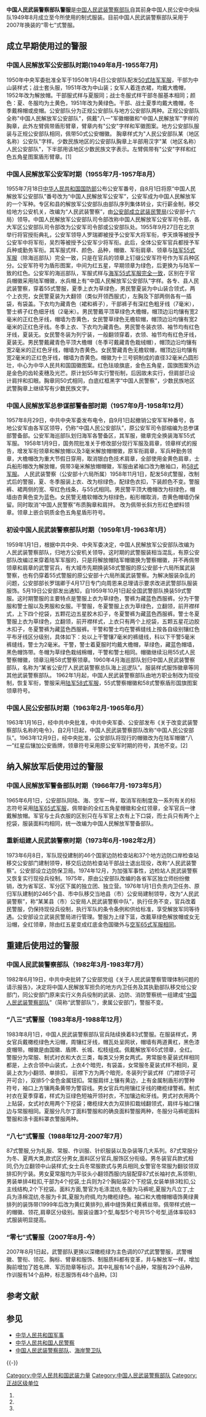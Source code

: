 **中国人民武装警察部队警服**是[中国人民武装警察部队](../Page/中国人民武装警察部队.md "wikilink")自其前身中国人民公安中央纵队1949年8月成立至今所使用的制式服装。目前中国人民武装警察部队采用于2007年换装的“零七”式警服。

## 成立早期使用过的警服

### 中国人民解放军公安部队时期(1949年8月-1955年7月)

1950年中央军委批准全军于1950年1月4日公安部队配发[50式陆军军服](../Page/中国人民解放军军服.md "wikilink")，干部为中山装样式；战士套头服，1951年改为中山装；女军人着连衣裙，均戴大檐帽，1952年改为解放帽。干部服式样与夏服同；战士冬服式样干部冬服基本相同；颜色：夏、冬服均为土黄色，1951年改为黄绿色。干部、战士夏季均戴大檐帽，冬季戴棉帽或皮帽。公安部队分为正规公安部队与地方公安部队两种。正规公安部队全称"中国人民解放军公安部队"，佩戴"八一"军徽帽徽和"中国人民解放军"字样的胸章，此外左臂佩带盾形臂章，臂章内有"公安"字样和军徽图案。地方公安部队服装与正规公安部队相同，佩带50式公安帽徽。 胸章样式为"人民公安部队某（地区名称）公安队"字样。少数民族地区的公安部队胸章上半部用汉字"某（地区名称）人民公安部队"，下半部用该地区少数民族文字表示。左臂佩带有"公安"字样和红色五角星图案盾形臂章。\[1\]

### 中国人民解放军公安军时期（1955年7月-1957年8月）

1955年7月18日[中华人民共和国国防部](../Page/中华人民共和国国防部.md "wikilink")公布公安军番号，自8月1日将原“中国人民解放军公安部队”番号改为“中国人民解放军公安军”，公安军成为中国人民解放军的一个军种。专区和县的解放军公安部队由部队序列集体转业，实行薪金制，移交给地方公安机关，改编为“人民武装警察”，由[公安部成立武装民警局](https://zh.wikipedia.org/wiki/公安部 "wikilink")(公安部十六局）领导。中国人民解放军公安部队司令部改称中国人民解放军公安军司令部，各大军区公安部队司令部改为公安军司令部或公安部队处。1955年9月27日在北京举行将官授衔典礼，公安军领导人罗瑞卿被授予公安军大将军衔，李天焕等被授予公安军中将军衔，吴烈等被授予公安军少将军衔。此后，全体公安军官兵都授予军兵种或勤务军衔。其军服式样、颜色、品种，帽徽、军衔肩章、领章与[陆军55式军服](../Page/中国人民解放军军服.md "wikilink")（除海巡部队）完全一致，只是在官兵的领章上钉缀公安军符号作为军兵种区分。公安军符号为盾形图案，中间为红五星，早期领章为绿色，后更换为与陆军一致的红色。公安军的海巡部队，军服式样与[海军55式军服完全一致](../Page/中国人民解放军军服.md "wikilink")，区别在于官兵帽徽采用陆军帽徽，水兵帽上有“中国人民解放军公安部队”字样。各专、县人民武装警察，穿着55式警服，夏季上衣为草绿色，男民警夏装为中山装合领式，两个上衣兜，女民警夏装为大翻领（类似开领西服式），左胸及下部两侧各有一插袋，有袋盖。下衣均为藏青色（裙和裤子），干部裤子有深红色粗牙线（7毫米），警士裤子红色细牙线（2毫米）。男民警戴平顶草绿色大檐帽，帽顶边沿均镶有宽2毫米的正红色牙线，帽墙为杏黄色，女民警草绿色无檐软帽，帽顶边沿均镶有宽2毫米的正红色牙线。冬季上衣、下衣均为藏青色。男民警冬装衣领、袖节均有红色牙线，夏装无。女民警冬装为列宁装，一般翻领穿着，衣领、袖节均有红色牙线，夏装无。男民警戴藏青色平顶大檐帽（冬季可戴藏青色栽绒帽），帽顶边沿均镶有宽2毫米的正红色牙线，帽墙为杏黄色。女民警藏青色无檐软帽，帽顶边沿均镶有宽2毫米的正红色牙线，帽墙为杏黄色。帽徽为十三号铜制成的直径32毫米凸圆形壮，中心为中华人民共和国国徽图案。红色珐琅旗底，金色五角星，国旗图案外边是金色的齿轮麦穗及光芒。原计划55年实行警衔制，后因故未实行，但肩部已设计肩拌和扣眼。胸章同50式相同，白底红框黑字“中国人民警察”，少数民族地区武警胸章上继续写有少数民族文字。

### 中国人民解放军总参谋部警备部时期（1957年9月-1958年12月）

1957年8月29日，中共中央军委发布电令，自9月1日起撤销公安军军种番号，各地公安军由各军区领导，仍称“中国人民公安部队”，原公安军司令部缩编为总参谋部警备部。公安军海巡部队划归海军各警备区，其军服，徽章完全换装海军55式军服。 1958年1月9日，国务院批准关于修改部分现行军服及肩章，领章样式的报告，增发军衔领章和解放帽以及3毫米解放帽帽徽，原军衔肩章，军兵种勤务领章，大檐帽改为重大节假日穿用，取消银白色技术肩章，全部使用金黄色肩章，士兵船形帽改为解放帽，佩带3毫米解放帽帽徽，军服由紧袖口改为散袖口，称[58式军服](../Page/中国人民解放军军服.md "wikilink")。 人民武装警察（公安部十六局所属）1958年11月1日，配发58式警服，改制式后的警服，夏、冬季服装上衣、改为棕绿色，配绿色衣扣，下装颜色不变。警服裤、裙两侧的宽、窄红色线条，与55式相同。男民警平顶大檐帽改为棕绿色，帽墙由杏黄色变为蓝色。女民警无檐软帽改为棕绿色，船形帽取消，杏黄色帽墙仍保留。同时取消“中国人民警察”布质胸章和肩拌。 改为佩带长斜方形红色塑料领章。领章上嵌合铜质金色五角星盾形符号。

### 初设中国人民武装警察部队时期（1959年1月-1963年1月）

1959年1月1日，根据中共中央、中央军委决定，中国人民解放军公安部队改编为人民武装警察部队，归地方公安机关领导。这时期的武警服装相当混乱，有原公安部队改编过来穿着陆军军服的，只是将解放帽陆军帽徽换为警察帽徽，并不再佩带领章和肩章的武警官兵，有大城市先期换装58式警服的原公安部十六局所属武装警察，也有仍穿着55式警服的原公安部十六局所属武装警察。为解决服装杂乱的问题，公安部部长罗瑞卿于4月17日专门向周恩来总理请示要求改进武警部队服装服饰。5月19日公安部发出通知，自1959年10月1日起全国武警部队换装59式警服。这时期警服的主要特点是警服上衣为草绿色，警裤为藏蓝色西服裤。分为干警服和警士服以及男服和女服。干警服，冬夏警服上衣为草绿色，立翻领，前开襟样式，上下四个挖袋，五颗花边五星胶木扣子，冬夏警裤为藏蓝色西服裤。警士冬夏警服上衣为草绿色，立翻领，前开襟样式，上衣只有两个上挖袋，五颗五星花边胶木扣子，冬夏警裤为藏蓝色西服裤。干警和警士均在警裤缝线上按各自级别镶红色平布牙线区分级别，具体如下：处以上干警镶7毫米的裤缝线，科以下干警5毫米裤缝线，警士为2毫米。干警，警士着夏服时均戴大檐帽，草绿色，藏蓝色帽墙，黑色帽饰带。冬帽为草绿色栽绒棉帽，干警和警士相同。帽徽继续沿用55式人民警察帽徽，领章沿用58式警察领章。1960年4月海巡部队划归中国人民武装警察部队，名称为“某省公安厅人民武装警察总队海上巡逻队”。服装样式服饰徽章等同其他武装警察部队。 1962年1月起，中国人民武装警察部队由地方职业制改为现役制，恢复军衔，警服采用[陆军58式军服](../Page/中国人民解放军军服.md "wikilink")，55式警察帽徽和58式警察盾形国旗图案领章符号。

### 中国人民公安部队时期（1963年2月-1965年6月）

1963年1月16日，经中共中央批准，中共中央军委、公安部发布《关于改变武装警察部队名称的电令》，自2月1日起，中国人民武装警察部队改称“中国人民公安部队”。1963年12月9日，经中央批准，公安部队将现行的帽徽改为在陆军帽徽“八一”红星后镶加公安盾牌，领章符号采用原公安军时期的符号，其他不变。\[2\]

## 纳入解放军后使用过的警服

### 中国人民解放军警备部队时期（1966年7月-1973年5月）

1965年6月1日，公安部队同陆、海、空军一样，取消军衔制度及一系列有关的标志符号采用[陆军65式军服](../Page/中国人民解放军军服.md "wikilink")，佩带新的全红五角星帽徽和全红领章，全军官兵一律戴解放帽。军官与士兵衣服的区别只在与军官上衣有上下口袋，而士兵只有两个上挖袋，服装面料均相同，统一改编为中国人民解放军警备部队。

### 重新组建人民武装警察时期（1973年6月-1982年2月）

1973年6月8日，军队现役建制的46个国家边防检查站和37个地方边防口岸检查站移交公安部门建制领导，移交后边防检查站干部战士退出现役，改称“人民武装警察”。公安部设立边防保卫局。1974年12月，为加强军事性，边检站人民武装警察又恢复实行现役兵役制。1975年，原由公安部队改编的各省军区独立师纷纷撤销，改为省军区、军分区下属的独立团、独立营。1976年1月1日负责内卫任务、原归军队建制的2465个县、市中队移交当地县（市）公安局建制领导，改为“人民武装警察”，称“某某县（市）公安局人民武装警察中队”，执行任务不变，官兵改着民警服，仍保持现役兵役制，执行军队的条令条例和供给标准，享受解放军同等待遇。公安部设立武装民警局进行管理。警服为上绿下篮，改戴草绿色解放帽或女无沿帽，全红领章，除由红五星变成红底金色国徽外与[空军65式军服相同](../Page/中国人民解放军军服.md "wikilink")。

## 重建后使用过的警服

### 中国人民武装警察部队（1982年3月-1983年7月）

1982年6月19日，中共中央批转了公安部党组《关于人民武装警察管理体制问题的请示报告》，决定将中国人民解放军担负的地方内卫任务及其执勤部队移交给公安部门，同公安部门原来实行义务兵役制的武装、边防、消防警察统一组建成“[中国人民武装警察部队](../Page/中国人民武装警察部队.md "wikilink")”（简称“武警部队”），隶属公安部门，警服不变。

### “八三”式警服（1983年8月-1988年12月）

1983年8月1日，中国人民武装警察部队官兵陆续换着83式警服。在服装样式，男女官兵戴橄榄绿色大沿帽，周镶红牙线，帽瓦处呈网状，帽墙有两道黄杠，黑色漆皮帽带。帽徽是由国徽、盾牌、长城、松枝组成。佩戴解放军65式领章，全红。警服分为常服、制式衬衣和大衣三类，每类又分男女两式。男常服冬夏装式样相同都是，上衣合领中山装式，上衣4个暗兜，有袋盖，女常服冬夏装式样不相同，夏装上衣为小翻领、单排扣， 前襟下方为两个暗兜，冬装列宁装式样（门襟领子可开可合），双排5个金色金属钮扣。常服肩绊上镶有黄边，上有金属制盾形的警种符号，袖口上方镶两条黄带为警容线。男女官兵均用镶红牙线的橄榄绿警裤。制式衬衣在夏季穿着，样式为豆绿色短袖开领衬衣，不加镶边和牙线。男式衬衣用两个上贴袋，女式衬衣用两个下挖袋；橄榄绿大衣为双排扣栽绒翻领式，肩绊与袖口镶边与常服相同。夏服分凡尔丁面料警服和的确良面料警服两种，冬服分马裤呢面料警服和涤卡面料罩衣警服两种。

### “八七”式警服（1988年12月-2007年7月）

87式警服,分为礼服、常服、作训服、针织服装以及杂装等几大系列。87式常服分为冬、夏两大类,款式区分男女,面料区分官兵,服饰区分衔级。男冬装官兵款式相同,仍为立翻领中山装样式;女士兵冬常服款式与男兵相同,女警官冬常服为翻驳领双排扣列宁装。男女夏常服均为平驳头小翻领西服(内层配穿87式长袖衬衣,系领带),男装单排4粒扣,干部为4个挖袋,士兵则为2个胸贴袋2个下挖袋,女装单排3粒扣,公主线结构,2个下挖袋。面料方面,警官为毛涤混纺,冬服为马裤呢,夏服为凡立丁,士兵为涤棉混纺,冬服为卡其,夏服为府绸,均为橄榄绿色。袖口和大檐帽帽墙饰黄绿黄排列的装饰带(1999年后改为黄红黄排列),裤中缝饰黄红黄裤丝带。佩带样式统一的帽徽、领花,肩章区分级别。服装设置3个型,每型5个号共15个号型,适体率较83式服装明显提高。

### “零七”式警服（2007年8月-今）

2007年8月1日起，武警部队更换以深橄榄绿为主色调的07式武警警服，武警帽徽、警衔、领花、胸标、臂章和服饰、制服质料都有变革，并与解放军一样，增加胸前增加了姓名牌、军历勋章等标识。其中礼服有14个品种，常服有29个品种，作训服有14个品种，标志服饰有48个品种。\[3\]

## 参考文献

## 参见

  - [中华人民共和国军事](../Page/中华人民共和国军事.md "wikilink")
  - [中华人民共和国人民警察](../Page/中华人民共和国人民警察.md "wikilink")
  - [中国人民武装警察部队](../Page/中国人民武装警察部队.md "wikilink")、[海岸警卫队](https://zh.wikipedia.org/wiki/海岸警卫队 "wikilink")

{{-}}

[Category:中华人民共和国武装力量](https://zh.wikipedia.org/wiki/Category:中华人民共和国武装力量 "wikilink") [Category:中国人民武装警察部队](https://zh.wikipedia.org/wiki/Category:中国人民武装警察部队 "wikilink") [Category:正战区级单位](https://zh.wikipedia.org/wiki/Category:正战区级单位 "wikilink")

1.
2.
3.